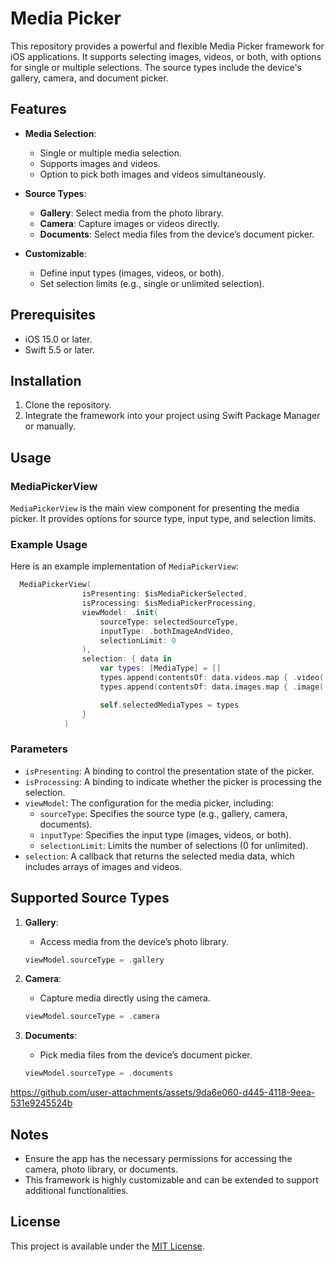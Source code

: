 # **Media Picker**

This repository provides a powerful and flexible Media Picker framework for iOS applications. It supports selecting images, videos, or both, with options for single or multiple selections. The source types include the device's gallery, camera, and document picker.

## **Features**

- **Media Selection**:
  - Single or multiple media selection.
  - Supports images and videos.
  - Option to pick both images and videos simultaneously.

- **Source Types**:
  - **Gallery**: Select media from the photo library.
  - **Camera**: Capture images or videos directly.
  - **Documents**: Select media files from the device’s document picker.

- **Customizable**:
  - Define input types (images, videos, or both).
  - Set selection limits (e.g., single or unlimited selection).

## **Prerequisites**

- iOS 15.0 or later.
- Swift 5.5 or later.

## **Installation**

1. Clone the repository.
2. Integrate the framework into your project using Swift Package Manager or manually.

## **Usage**

### **MediaPickerView**

`MediaPickerView` is the main view component for presenting the media picker. It provides options for source type, input type, and selection limits.

### **Example Usage**

Here is an example implementation of `MediaPickerView`:

```swift
  MediaPickerView(
                isPresenting: $isMediaPickerSelected,
                isProcessing: $isMediaPickerProcessing,
                viewModel: .init(
                    sourceType: selectedSourceType,
                    inputType: .bothImageAndVideo,
                    selectionLimit: 0
                ),
                selection: { data in
                    var types: [MediaType] = []
                    types.append(contentsOf: data.videos.map { .video(.local($0)) })
                    types.append(contentsOf: data.images.map { .image(.local($0)) })

                    self.selectedMediaTypes = types
                }
            )
```

### **Parameters**

- `isPresenting`: A binding to control the presentation state of the picker.
- `isProcessing`: A binding to indicate whether the picker is processing the selection.
- `viewModel`: The configuration for the media picker, including:
  - `sourceType`: Specifies the source type (e.g., gallery, camera, documents).
  - `inputType`: Specifies the input type (images, videos, or both).
  - `selectionLimit`: Limits the number of selections (0 for unlimited).
- `selection`: A callback that returns the selected media data, which includes arrays of images and videos.

## **Supported Source Types**

1. **Gallery**:
   - Access media from the device’s photo library.
   ```swift
   viewModel.sourceType = .gallery
   ```

2. **Camera**:
   - Capture media directly using the camera.
   ```swift
   viewModel.sourceType = .camera
   ```

3. **Documents**:
   - Pick media files from the device’s document picker.
   ```swift
   viewModel.sourceType = .documents
   ```



https://github.com/user-attachments/assets/9da6e060-d445-4118-9eea-531e9245524b



## **Notes**

- Ensure the app has the necessary permissions for accessing the camera, photo library, or documents.
- This framework is highly customizable and can be extended to support additional functionalities.

## **License**

This project is available under the [MIT License](LICENSE).

